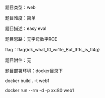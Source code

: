 题目类型：web

题目难度：简单

题目描述：easy eval

题目思路：无字母数字RCE

flag：flag{idk_what_t0_wr1te_But_th1s_is_fl4g}

题目附件：无

题目部署环境：docker目录下

docker build . -t web1

docker run --rm -d -p xx:80 web1